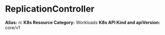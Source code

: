 # ReplicationController

**Alias:** rc
**K8s Resource Category:** Workloads
**K8s API Kind and apiVersion:** core/v1
